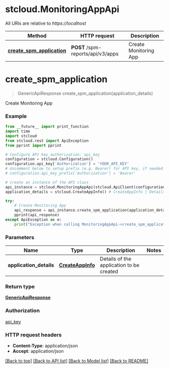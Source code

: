 # stcloud.MonitoringAppApi

All URIs are relative to *https://localhost*

Method | HTTP request | Description
------------- | ------------- | -------------
[**create_spm_application**](MonitoringAppApi.md#create_spm_application) | **POST** /spm-reports/api/v3/apps | Create Monitoring App


# **create_spm_application**
> GenericApiResponse create_spm_application(application_details)

Create Monitoring App

### Example
```python
from __future__ import print_function
import time
import stcloud
from stcloud.rest import ApiException
from pprint import pprint

# Configure API key authorization: api_key
configuration = stcloud.Configuration()
configuration.api_key['Authorization'] = 'YOUR_API_KEY'
# Uncomment below to setup prefix (e.g. Bearer) for API key, if needed
# configuration.api_key_prefix['Authorization'] = 'Bearer'

# create an instance of the API class
api_instance = stcloud.MonitoringAppApi(stcloud.ApiClient(configuration))
application_details = stcloud.CreateAppInfo() # CreateAppInfo | Details of the application to be created

try:
    # Create Monitoring App
    api_response = api_instance.create_spm_application(application_details)
    pprint(api_response)
except ApiException as e:
    print("Exception when calling MonitoringAppApi->create_spm_application: %s\n" % e)
```

### Parameters

Name | Type | Description  | Notes
------------- | ------------- | ------------- | -------------
 **application_details** | [**CreateAppInfo**](CreateAppInfo.md)| Details of the application to be created | 

### Return type

[**GenericApiResponse**](GenericApiResponse.md)

### Authorization

[api_key](../README.md#api_key)

### HTTP request headers

 - **Content-Type**: application/json
 - **Accept**: application/json

[[Back to top]](#) [[Back to API list]](../README.md#documentation-for-api-endpoints) [[Back to Model list]](../README.md#documentation-for-models) [[Back to README]](../README.md)

